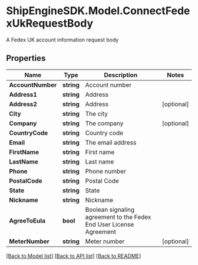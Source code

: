# ShipEngineSDK.Model.ConnectFedexUkRequestBody
A Fedex UK account information request body

## Properties

Name | Type | Description | Notes
------------ | ------------- | ------------- | -------------
**AccountNumber** | **string** | Account number | 
**Address1** | **string** | Address | 
**Address2** | **string** | Address | [optional] 
**City** | **string** | The city | 
**Company** | **string** | The company | [optional] 
**CountryCode** | **string** | Country code | 
**Email** | **string** | The email address | 
**FirstName** | **string** | First name | 
**LastName** | **string** | Last name | 
**Phone** | **string** | Phone number | 
**PostalCode** | **string** | Postal Code | 
**State** | **string** | State | 
**Nickname** | **string** | Nickname | 
**AgreeToEula** | **bool** | Boolean signaling agreement to the Fedex End User License Agreement | 
**MeterNumber** | **string** | Meter number | [optional] 

[[Back to Model list]](../README.md#documentation-for-models) [[Back to API list]](../README.md#documentation-for-api-endpoints) [[Back to README]](../README.md)

